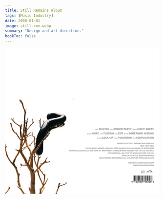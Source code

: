```yaml
---
title: Still Remains Album
tags: [Music Industry]
date: 2008-01-01
image: still-cov.webp
summary: "Design and art direction."
bookToc: false
---
```


![](still-back.webp)